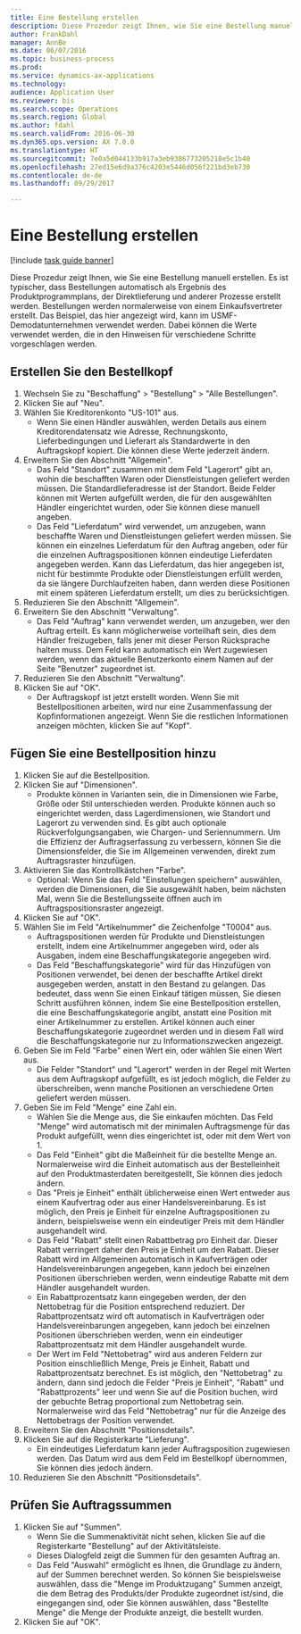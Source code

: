 ```yaml
--- 
title: Eine Bestellung erstellen
description: Diese Prozedur zeigt Ihnen, wie Sie eine Bestellung manuell erstellen.
author: FrankDahl
manager: AnnBe
ms.date: 06/07/2016
ms.topic: business-process
ms.prod: 
ms.service: dynamics-ax-applications
ms.technology: 
audience: Application User
ms.reviewer: bis
ms.search.scope: Operations
ms.search.region: Global
ms.author: fdahl
ms.search.validFrom: 2016-06-30
ms.dyn365.ops.version: AX 7.0.0
ms.translationtype: HT
ms.sourcegitcommit: 7e0a5d044133b917a3eb9386773205218e5c1b40
ms.openlocfilehash: 27ed15e6d9a376c4203e5446d056f221bd3eb730
ms.contentlocale: de-de
ms.lasthandoff: 09/29/2017

---
```

# <a name="create-a-purchase-order"></a>Eine Bestellung erstellen

[!include [task guide banner](../../includes/task-guide-banner.md)]

Diese Prozedur zeigt Ihnen, wie Sie eine Bestellung manuell erstellen. Es ist typischer, dass Bestellungen automatisch als Ergebnis des Produktprogrammplans, der Direktlieferung und anderer Prozesse erstellt werden. Bestellungen werden normalerweise von einem Einkaufsvertreter erstellt. Das Beispiel, das hier angezeigt wird, kann im USMF-Demodatunternehmen verwendet werden. Dabei können die Werte verwendet werden, die in den Hinweisen für verschiedene Schritte vorgeschlagen werden.


## <a name="create-the-purchase-order-header"></a>Erstellen Sie den Bestellkopf
1. Wechseln Sie zu "Beschaffung" > "Bestellung" > "Alle Bestellungen".
2. Klicken Sie auf "Neu".
3. Wählen Sie Kreditorenkonto "US-101" aus.
    * Wenn Sie einen Händler auswählen, werden Details aus einem Kreditorendatensatz wie Adresse, Rechnungskonto, Lieferbedingungen und Lieferart als Standardwerte in den Auftragskopf kopiert. Die können diese Werte jederzeit ändern.  
4. Erweitern Sie den Abschnitt "Allgemein".
    * Das Feld "Standort" zusammen mit dem Feld "Lagerort" gibt an, wohin die beschafften Waren oder Dienstleistungen geliefert werden müssen. Die Standardlieferadresse ist der Standort. Beide Felder können mit Werten aufgefüllt werden, die für den ausgewählten Händler eingerichtet wurden, oder Sie können diese manuell angeben.  
    * Das Feld "Lieferdatum" wird verwendet, um anzugeben, wann beschaffte Waren und Dienstleistungen geliefert werden müssen. Sie können ein einzelnes Lieferdatum für den Auftrag angeben, oder für die einzelnen Auftragspositionen können eindeutige Lieferdaten angegeben werden. Kann das Lieferdatum, das hier angegeben ist, nicht für bestimmte Produkte oder Dienstleistungen erfüllt werden, da sie längere Durchlaufzeiten haben, dann werden diese Positionen mit einem späteren Lieferdatum erstellt, um dies zu berücksichtigen.  
5. Reduzieren Sie den Abschnitt "Allgemein".
6. Erweitern Sie den Abschnitt "Verwaltung".
    * Das Feld "Auftrag" kann verwendet werden, um anzugeben, wer den Auftrag erteilt. Es kann möglicherweise vorteilhaft sein, dies dem Händler freizugeben, falls jener mit dieser Person Rücksprache halten muss. Dem Feld kann automatisch ein Wert zugewiesen werden, wenn das aktuelle Benutzerkonto einem Namen auf der Seite "Benutzer" zugeordnet ist.  
7. Reduzieren Sie den Abschnitt "Verwaltung".
8. Klicken Sie auf "OK".
    * Der Auftragskopf ist jetzt erstellt worden. Wenn Sie mit Bestellpositionen arbeiten, wird nur eine Zusammenfassung der Kopfinformationen angezeigt. Wenn Sie die restlichen Informationen anzeigen möchten, klicken Sie auf "Kopf".  

## <a name="add-a-purchase-order-line"></a>Fügen Sie eine Bestellposition hinzu
1. Klicken Sie auf die Bestellposition.
2. Klicken Sie auf "Dimensionen".
    * Produkte können in Varianten sein, die in Dimensionen wie Farbe, Größe oder Stil unterschieden werden. Produkte können auch so eingerichtet werden, dass Lagerdimensionen, wie Standort und Lagerort zu verwenden sind. Es gibt auch optionale Rückverfolgungsangaben, wie Chargen- und Seriennummern. Um die Effizienz der Auftragserfassung zu verbessern, können Sie die Dimensionsfelder, die Sie im Allgemeinen verwenden, direkt zum Auftragsraster hinzufügen.  
3. Aktivieren Sie das Kontrollkästchen "Farbe".
    * Optional: Wenn Sie das Feld "Einstellungen speichern" auswählen, werden die Dimensionen, die Sie ausgewählt haben, beim nächsten Mal, wenn Sie die Bestellungsseite öffnen auch im Auftragspositionsraster angezeigt.  
4. Klicken Sie auf "OK".
5. Wählen Sie im Feld "Artikelnummer" die Zeichenfolge "T0004" aus.
    * Auftragspositionen werden für Produkte und Dienstleistungen erstellt, indem eine Artikelnummer angegeben wird, oder als Ausgaben, indem eine Beschaffungskategorie angegeben wird.  
    * Das Feld "Beschaffungskategorie" wird für das Hinzufügen von Positionen verwendet, bei denen der beschaffte Artikel direkt ausgegeben werden, anstatt in den Bestand zu gelangen. Das bedeutet, dass wenn Sie einen Einkauf tätigen müssen, Sie diesen Schritt ausführen können, indem Sie eine Bestellposition erstellen, die eine Beschaffungskategorie angibt, anstatt eine Position mit einer Artikelnummer zu erstellen. Artikel können auch einer Beschaffungskategorie zugeordnet werden und in diesem Fall wird die Beschaffungskategorie nur zu Informationszwecken angezeigt.  
6. Geben Sie im Feld "Farbe" einen Wert ein, oder wählen Sie einen Wert aus.
    * Die Felder "Standort" und "Lagerort" werden in der Regel mit Werten aus dem Auftragskopf aufgefüllt, es ist jedoch möglich, die Felder zu überschreiben, wenn manche Positionen an verschiedene Orten geliefert werden müssen.  
7. Geben Sie im Feld "Menge" eine Zahl ein.
    * Wählen Sie die Menge aus, die Sie einkaufen möchten. Das Feld "Menge" wird automatisch mit der minimalen Auftragsmenge für das Produkt aufgefüllt, wenn dies eingerichtet ist, oder mit dem Wert von 1.  
    * Das Feld "Einheit" gibt die Maßeinheit für die bestellte Menge an. Normalerweise wird die Einheit automatisch aus der Bestelleinheit auf den Produktmasterdaten bereitgestellt, Sie können dies jedoch ändern.  
    * Das "Preis je Einheit" enthält üblicherweise einen Wert entweder aus einem Kaufvertrag oder aus einer Handelsvereinbarung. Es ist möglich, den Preis je Einheit für einzelne Auftragspositionen zu ändern, beispielsweise wenn ein eindeutiger Preis mit dem Händler ausgehandelt wird.  
    * Das Feld "Rabatt" stellt einen Rabattbetrag pro Einheit dar. Dieser Rabatt verringert daher den Preis je Einheit um den Rabatt. Dieser Rabatt wird im Allgemeinen automatisch in Kaufverträgen oder Handelsvereinbarungen angegeben, kann jedoch bei einzelnen Positionen überschrieben werden, wenn eindeutige Rabatte mit dem Händler ausgehandelt wurden.  
    * Ein Rabattprozentsatz kann eingegeben werden, der den Nettobetrag für die Position entsprechend reduziert. Der Rabattprozentsatz wird oft automatisch in Kaufverträgen oder Handelsvereinbarungen angegeben, kann jedoch bei einzelnen Positionen überschrieben werden, wenn ein eindeutiger Rabattprozentsatz mit dem Händler ausgehandelt wurde.  
    * Der Wert im Feld "Nettobetrag" wird aus anderen Feldern zur Position einschließlich Menge, Preis je Einheit, Rabatt und Rabattprozentsatz berechnet. Es ist möglich, den "Nettobetrag" zu ändern, dann sind jedoch die Felder "Preis je Einheit", "Rabatt" und "Rabattprozents" leer und wenn Sie auf die Position buchen, wird der gebuchte Betrag proportional zum Nettobetrag sein. Normalerweise wird das Feld "Nettobetrag" nur für die Anzeige des Nettobetrags der Position verwendet.  
8. Erweitern Sie den Abschnitt "Positionsdetails".
9. Klicken Sie auf die Registerkarte "Lieferung".
    * Ein eindeutiges Lieferdatum kann jeder Auftragsposition zugewiesen werden. Das Datum wird aus dem Feld im Bestellkopf übernommen, Sie können dies jedoch ändern.  
10. Reduzieren Sie den Abschnitt "Positionsdetails".

## <a name="review-order-totals"></a>Prüfen Sie Auftragssummen
1. Klicken Sie auf "Summen".
    * Wenn Sie die Summenaktivität nicht sehen, klicken Sie auf die Registerkarte "Bestellung" auf der Aktivitätsleiste.  
    * Dieses Dialogfeld zeigt die Summen für den gesamten Auftrag an.  
    * Das Feld "Auswahl" ermöglicht es Ihnen, die Grundlage zu ändern, auf der Summen berechnet werden. So können Sie beispielsweise auswählen, dass die "Menge im Produktzugang" Summen anzeigt, die dem Betrag des Produkts/der Produkte zugeordnet ist/sind, die eingegangen sind, oder Sie können auswählen, dass "Bestellte Menge" die Menge der Produkte anzeigt, die bestellt wurden.  
2. Klicken Sie auf "OK".


